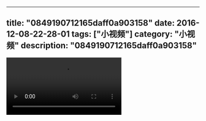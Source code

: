 
---
title: "0849190712165daff0a903158"
date: 2016-12-08-22-28-01
tags: ["小视频"]
category: "小视频"
description: "0849190712165daff0a903158"
---
<video src="http://ohtsqip0g.bkt.clouddn.com/0849190712165daff0a903158.mp4" controls="controls"></video>
